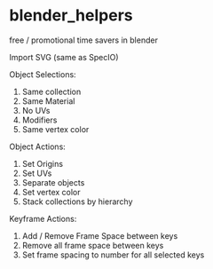 # blender_helpers
free / promotional time savers in blender

Import SVG (same as SpecIO)

Object Selections:

1. Same collection
2. Same Material
3. No UVs
4. Modifiers
5. Same vertex color

Object Actions:

1. Set Origins
2. Set UVs
3. Separate objects
4. Set vertex color
5. Stack collections by hierarchy

Keyframe Actions:

1. Add  / Remove Frame Space between keys
2. Remove all frame space between keys
3. Set frame spacing to number for all selected keys
